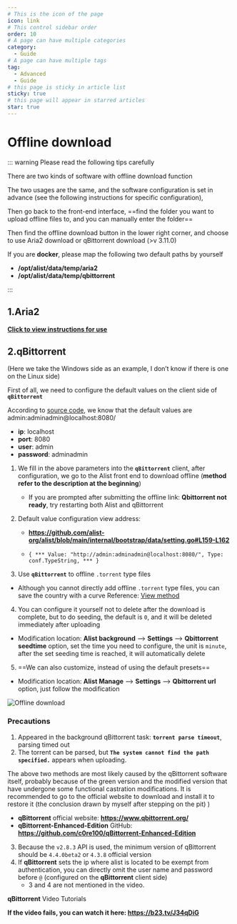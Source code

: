 ```yaml
---
# This is the icon of the page
icon: link
# This control sidebar order
order: 10
# A page can have multiple categories
category:
  - Guide
# A page can have multiple tags
tag:
  - Advanced
  - Guide
# this page is sticky in article list
sticky: true
# this page will appear in starred articles
star: true
---
```


# Offline download

::: warning Please read the following tips carefully

There are two kinds of software with offline download function

The two usages are the same, and the software configuration is set in advance (see the following instructions for specific configuration),

Then go back to the front-end interface, ==find the folder you want to upload offline files to, and you can manually enter the folder==

Then find the offline download button in the lower right corner, and choose to use Aria2 download or qBittorrent download (>v 3.11.0)



If you are **docker**, please map the following two default paths by yourself

- **/opt/alist/data/temp/aria2**
- **/opt/alist/data/temp/qbittorrent**

:::

## 1.Aria2

[**Click to view instructions for use**](../../config/other.md)

## 2.qBittorrent

(Here we take the Windows side as an example, I don’t know if there is one on the Linux side)

First of all, we need to configure the default values on the client side of **`qBittorrent`**

According to [source code](https://github.com/alist-org/alist/blob/main/internal/bootstrap/data/setting.go#L159-L162), we know that the default values are admin:adminadmin@localhost:8080/

- **ip**: localhost
- **port**: 8080
- **user**: admin
- **password**: adminadmin

1. We fill in the above parameters into the **`qBittorrent`** client, after configuration, we go to the Alist front end to download offline (**method refer to the description at the beginning**)
   - If you are prompted after submitting the offline link: **Qbittorrent not ready**, try restarting both Alist and qBittorrent


2. Default value configuration view address:

   - **https://github.com/alist-org/alist/blob/main/internal/bootstrap/data/setting.go#L159-L162**


   - ```{ *** Value: "http://admin:adminadmin@localhost:8080/", Type: conf.TypeString, *** } ```


3.  Use **`qBittorrent`** to offline `.torrent` type files
   - Although you cannot directly add offline `.torrent` type files, you can save the country with a curve Reference: [View method](https://github.com/alist-org/alist/issues/2459#issuecomment-1354870010)
4.  You can configure it yourself not to delete after the download is complete, but to do seeding, the default is `0`, and it will be deleted immediately after uploading
   - Modification location: **Alist background** --> **Settings** --> **Qbittorrent seedtime** option, set the time you need to configure, the unit is `minute`, after the set seeding time is reached, it will automatically delete
5.  ==We can also customize, instead of using the default presets== 
   - Modification location: **Alist Manage** --> **Settings** --> **Qbittorrent url** option, just follow the modification


![Offline download](/img/advanced/offline-download.png)



### Precautions

1. Appeared in the background qBittorrent task: **`torrent parse timeout`**, parsing timed out
2. The torrent can be parsed, but **`The system cannot find the path specified.`** appears when uploading.

The above two methods are most likely caused by the qBittorrent software itself, probably because of the green version and the modified version that have undergone some functional castration modifications. It is recommended to go to the official website to download and install it to restore it (the conclusion drawn by myself after stepping on the pit) )

- **qBittorrent** official website: **https://www.qbittorrent.org/**
- **qBittorrent-Enhanced-Edition** GitHub: **https://github.com/c0re100/qBittorrent-Enhanced-Edition**

3. Because the `v2.8.3` API is used, the minimum version of qBittorrent should be `4.4.0beta2` or `4.3.8` official version
4. If **qBittorrent** sets the ip where alist is located to be exempt from authentication, you can directly omit the user name and password before `@` (configured on the **qBittorrent** client side)
   - 3 and 4 are not mentioned in the video.



**qBittorrent** Video Tutorials

<ArtPlayer 
  src="https://hub.onmicrosoft.cn/public/video/wechat?wxv=wxv_2804817007920660481&hd=2&raw=true" 
  poster="/img/advanced/qbittorrent.png"
/>

**If the video fails, you can watch it here: https://b23.tv/J34qDiG**
